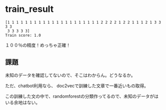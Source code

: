 # train_result
```
[1 1 1 1 1 1 1 1 1 1 1 1 1 1 1 1 1 1 1 1 1 2 2 2 2 1 2 2 1 1 1 2 1 3 3 3 3
 3 3 3 3 3]
Train score: 1.0
```
１００％の精度！めっちゃ正確！

## 課題
未知のデータを確認してないので、そこはわからん。どうなるか。

ただ、chatbot利用なら、
doc2vecで訓練した文章で一番近いもの取得。

この訓練した文の中で、randomforestの分類作ってるので、未知のデータがはいる余地はない。
